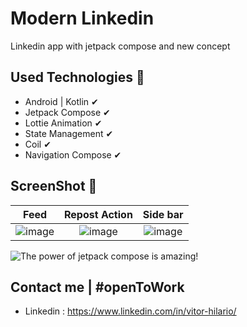 # Modern Linkedin 
Linkedin app with jetpack compose and new concept 

## Used Technologies 🚀

- Android | Kotlin ✔︎
- Jetpack Compose  ✔︎
- Lottie Animation ✔︎
- State Management ✔︎
- Coil ✔︎
- Navigation Compose ✔︎

## ScreenShot 📸

| Feed | Repost Action | Side bar | 
| :--------------------: | :--------------------: | :--------------------: |
| ![image](https://github.com/ovitorhilario/modern-linkedin/assets/81326138/751b46a2-c513-4b62-a515-98def56a14c2) | ![image](https://github.com/ovitorhilario/modern-linkedin/assets/81326138/7dc5babd-86c2-4f7c-a2af-ba813c4c2b4b) | ![image](https://github.com/ovitorhilario/modern-linkedin/assets/81326138/085e2386-417a-459e-893b-68621ecebdd9) | 

![The power of jetpack compose is amazing!](https://github.com/ovitorhilario/modern-linkedin/assets/81326138/7d1b5e01-bb1d-4e61-acc9-fa8f913b40af)

## Contact me | #openToWork
- Linkedin : https://www.linkedin.com/in/vitor-hilario/
